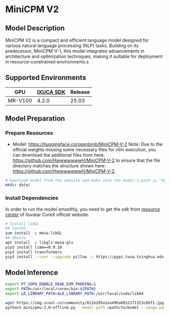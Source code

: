 # MiniCPM V2

## Model Description

MiniCPM V2 is a compact and efficient language model designed for various natural language processing (NLP) tasks. Building on its predecessor, MiniCPM-V-1, this model integrates advancements in architecture and optimization techniques, making it suitable for deployment in resource-constrained environments.s

## Supported Environments

| GPU    | [IXUCA SDK](https://gitee.com/deep-spark/deepspark#%E5%A4%A9%E6%95%B0%E6%99%BA%E7%AE%97%E8%BD%AF%E4%BB%B6%E6%A0%88-ixuca) | Release |
|--------|-----------|---------|
| MR-V100 | 4.2.0     |  25.03  |

## Model Preparation

### Prepare Resources

- Model: <https://huggingface.co/openbmb/MiniCPM-V-2>
Note: Due to the official weights missing some necessary files for vllm execution, you can download the additional files from here: <https://github.com/HwwwwwwwH/MiniCPM-V-2> to ensure that the file directory matches the structure shown here: <https://github.com/HwwwwwwwH/MiniCPM-V-2>.

```bash
# Download model from the website and make sure the model's path is "data/MiniCPM-V-2"
mkdir data/
```

### Install Dependencies

In order to run the model smoothly, you need to get the sdk from [resource center](https://support.iluvatar.com/#/ProductLine?id=2) of Iluvatar CoreX official website.

```bash
# Install libGL
## CentOS
yum install -y mesa-libGL
## Ubuntu
apt install -y libgl1-mesa-glx
pip3 install timm==0.9.10
pip3 install transformers
pip3 install --user --upgrade pillow -i https://pypi.tuna.tsinghua.edu.cn/simple
```

## Model Inference

```bash
export PT_SDPA_ENABLE_HEAD_DIM_PADDING=1
export PATH=/usr/local/corex/bin:${PATH}
export LD_LIBRARY_PATH=$LD_LIBRARY_PATH:/usr/local/cuda/lib64 
```

```bash
wget https://img.zcool.cn/community/012e285a1ea496a8012171323c6bf1.jpg -O dog.jpg
python3 minicpmv-2.0-offline.py --model-path /path/to/model --image-path ./dog.jpg
```
